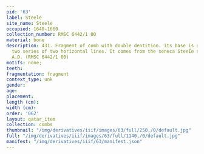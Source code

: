 ```yaml
---
pid: '63'
label: Steele
site_name: Steele
occupied: 1640-1660
collection_number: RMSC 6442/1 00
material: bone
description: 431. Fragment of comb with double dentition. Its base is decorated with
  two series of two horizontal lines. It comes from the seneca SteeÏe site dated 1635-1650
  A.D. (RMSC 6442/1 00)
motifs: none;
teeth:
fragmentation: fragment
context_type: unk
gender:
age:
placement:
length (cm):
width (cm):
order: '062'
layout: qatar_item
collection: combs
thumbnail: "/img/derivatives/iiif/images/63/full/250,/0/default.jpg"
full: "/img/derivatives/iiif/images/63/full/1140,/0/default.jpg"
manifest: "/img/derivatives/iiif/63/manifest.json"
---
```

